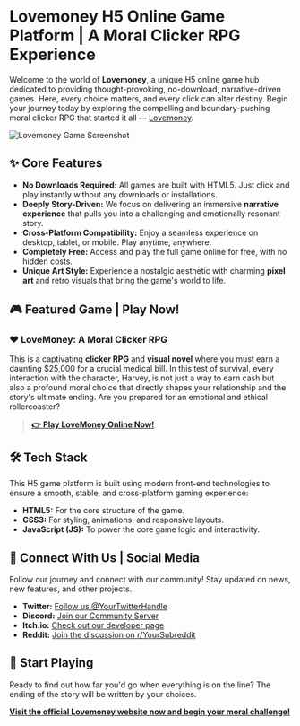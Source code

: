 

# Lovemoney H5 Online Game Platform | A Moral Clicker RPG Experience

Welcome to the world of **Lovemoney**, a unique H5 online game hub dedicated to providing thought-provoking, no-download, narrative-driven games. Here, every choice matters, and every click can alter destiny. Begin your journey today by exploring the compelling and boundary-pushing moral clicker RPG that started it all — [Lovemoney](https://lovemoneyonline.org/).

![Lovemoney Game Screenshot](https://img.qizhilu.org/website-builder/2025-09-15/images/1757933204893-nyab6.avif)

## ✨ Core Features

*   **No Downloads Required:** All games are built with HTML5. Just click and play instantly without any downloads or installations.
*   **Deeply Story-Driven:** We focus on delivering an immersive **narrative experience** that pulls you into a challenging and emotionally resonant story.
*   **Cross-Platform Compatibility:** Enjoy a seamless experience on desktop, tablet, or mobile. Play anytime, anywhere.
*   **Completely Free:** Access and play the full game online for free, with no hidden costs.
*   **Unique Art Style:** Experience a nostalgic aesthetic with charming **pixel art** and retro visuals that bring the game's world to life.

## 🎮 Featured Game | Play Now!

### ❤️ LoveMoney: A Moral Clicker RPG

This is a captivating **clicker RPG** and **visual novel** where you must earn a daunting $25,000 for a crucial medical bill. In this test of survival, every interaction with the character, Harvey, is not just a way to earn cash but also a profound moral choice that directly shapes your relationship and the story's ultimate ending. Are you prepared for an emotional and ethical rollercoaster?

> **[👉 Play LoveMoney Online Now!](https://lovemoneyonline.org/)**

## 🛠️ Tech Stack

This H5 game platform is built using modern front-end technologies to ensure a smooth, stable, and cross-platform gaming experience:

*   **HTML5:** For the core structure of the game.
*   **CSS3:** For styling, animations, and responsive layouts.
*   **JavaScript (JS):** To power the core game logic and interactivity.

## 💬 Connect With Us | Social Media

Follow our journey and connect with our community! Stay updated on news, new features, and other projects.

*   **Twitter:** [Follow us @YourTwitterHandle](https://twitter.com/YourTwitterHandle)
*   **Discord:** [Join our Community Server](https://discord.com/invite/MpxXBWZr)
*   **Itch.io:** [Check out our developer page](https://yourusername.itch.io/)
*   **Reddit:** [Join the discussion on r/YourSubreddit](https://www.reddit.com/r/YourSubreddit/)

## 🚀 Start Playing

Ready to find out how far you'd go when everything is on the line? The ending of the story will be written by your choices.

**[Visit the official Lovemoney website now and begin your moral challenge!](https://lovemoneyonline.org/)**
